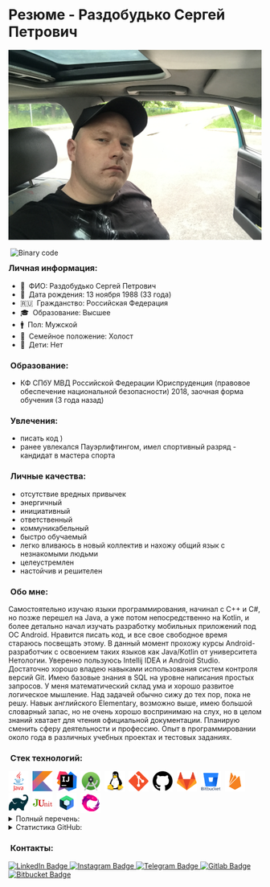 # Резюме - Раздобудько Сергей Петрович

![Banner](https://github.com/mcmouse88/mcmouse88/blob/main/photo/IMG_9025.JPG)

<img alt="Binary code" src="https://github.com/mcmouse88/mcmouse88/blob/main/anim/stock-footage-hexadecimal-big-data-digital-code-running-through-black-and-blue-mainframe-in-a-futuristic.gif" width='500' align="right"/>

### &nbsp;Личная информация:

* :man: &nbsp;ФИО: Раздобудько Сергей Петрович
* :date: &nbsp;Дата рождения: 13 ноября 1988 (33 года)
* :ru: &nbsp;Гражданство: Российская Федерация
* :mortar_board: &nbsp;Образование: Высшее
* :mens: &nbsp;Пол: Мужской
* :ring: &nbsp;Семейное положение: Холост
* :baby: &nbsp;Дети: Нет

### &nbsp;Образование:
* КФ СПбУ МВД Российской Федерации Юриспруденция (правовое обеспечение национальной безопасности) 2018, заочная форма обучения (3 года назад)

### &nbsp;Увлечения:
* писать код )
* ранее увлекался Пауэрлифтингом, имел спортивный разряд - кандидат в мастера спорта

### &nbsp;Личные качества:
* отсутствие вредных привычек
* энергичный
* инициативный
* ответственный
* коммуникабельный
* быстро обучаемый
* легко вливаюсь в новый коллектив и нахожу общий язык с незнакомыми людьми
* целеустремлен
* настойчив и решителен

### &nbsp;Обо мне:
Самостоятельно изучаю языки программирования, начинал с C++ и C#, но позже перешел на Java, а уже потом непосредственно на Kotlin, и более детально начал изучать разработку мобильных приложений под ОС Android. Нравится писать код, и все свое свободное время стараюсь посвещать этому. В данный момент прохожу курсы Android-разработчик с освоением таких языков как Java/Kotlin от университета Нетологии. Уверенно пользуюсь Intellij IDEA и Android Studio. Достаточно хорошо владею навыками использования систем контроля версий Git. Имею базовые знания в SQL на уровне написания простых запросов. У меня математический склад ума и хорошо развитое логическое мышление. Над задачей обычно сижу до тех пор, пока не решу. Навык английского Elementary, возможно выше, имею большой словарный запас, но не очень хорошо воспринимаю на слух, но в целом знаний хватает для чтения официальной документации. Планирую сменить сферу деятельности и профессию. Опыт в программировании около года в различных учебных проектах и тестовых заданиях.

### &nbsp;Стек технологий:

<div>
  <img src="https://github.com/mcmouse88/mcmouse88/blob/main/logo/java.svg" title="Java" alt="Java" width="40" height="40"/>&nbsp;
  <img src="https://github.com/mcmouse88/mcmouse88/blob/main/logo/kotlin.svg" title="Kotlin" alt="Kotlin" width="40" height="40"/>&nbsp;
  <img src="https://github.com/mcmouse88/mcmouse88/blob/main/logo/intellij_idea.png" title="Intellij Idea" alt="Intellij Idea" width="40" height="40"/>&nbsp;
  <img src="https://github.com/mcmouse88/mcmouse88/blob/main/logo/android_studio.png" title="Android Studio" alt="Android Studio" width="40" height="40"/>&nbsp;
  <img src="https://github.com/mcmouse88/mcmouse88/blob/main/logo/linux.svg" title="Linux" alt="Linux" width="40" height="40"/>&nbsp;
  <img src="https://github.com/mcmouse88/mcmouse88/blob/main/logo/git.svg" title="Git" alt="Git " width="40" height="40"/>&nbsp;
  <img src="https://github.com/mcmouse88/mcmouse88/blob/main/logo/github.png"  title="GitHub" alt="GitHub" width="40" height="40"/>&nbsp;
  <img src="https://github.com/mcmouse88/mcmouse88/blob/main/logo/gitlab.svg" title="GitLab" alt="GitLab" width="40" height="40"/>&nbsp;
  <img src="https://github.com/mcmouse88/mcmouse88/blob/main/logo/bitbucket.svg" title="Bitbucket" alt="Bitbucket" width="40" height="40"/>&nbsp;
  <img src="https://github.com/mcmouse88/mcmouse88/blob/main/logo/firebase.svg" title="Firebase" alt="Firebase" width="40" height="40"/>&nbsp;
  <img src="https://github.com/mcmouse88/mcmouse88/blob/main/logo/gradle.svg" title="Gradle"  alt="Gradle" width="40" height="40"/>&nbsp;
  <img src="https://github.com/mcmouse88/mcmouse88/blob/main/logo/junit4.png" title="JUnit"  alt="JUnit" width="40" height="40"/>&nbsp;
  <img src="https://github.com/mcmouse88/mcmouse88/blob/main/logo/jetpack-compose.png" title="Jetpack Compose" alt="Jetpack Compose" width="40" height="40"/>&nbsp;
  <img src="https://github.com/mcmouse88/mcmouse88/blob/main/logo/rxjava.png" title="RXJava" alt="RXJava" width="40" height="40"/>&nbsp;
</div>

<details>
  <summary>Полный перечень:</summary>
 
* Java
* Kotlin
* Linux
* Android Studio
* Intellij Idea
* Git
* GitHub
* GitLab
* BitBucket
* Gradle
* JUnit4
* Retrofit
* Hilt
* FireBase
* Sql
* Jetpack Navigation
* JetPack Compose
* MVVM
* Coroutines
* RXJava
* Retrofit
* Room
</details>

<details>
<summary>Статистика GitHub:</summary>
<p align="left">
<a href="https://github.com/mcmouse88">
  <img height="180em" src="https://github-readme-stats-eight-theta.vercel.app/api?username=mcmouse88&show_icons=true&theme=algolia&include_all_commits=true&count_private=true"/>
  </a>
</p>
<p align="left">
<a href="https://github.com/mcmouse88">
  <img height="180em" src="http://github-readme-streak-stats.herokuapp.com?user=mcmouse88&theme=algolia"/>
  </a>
</p>
<p align="left">
<a href="https://github.com/mcmouse88">
<img height="180em" src="https://github-readme-stats-eight-theta.vercel.app/api/top-langs/?username=mcmouse88&layout=compact&langs_count=8&theme=algolia"/>
</a>
</p>
</details>

### &nbsp;Контакты:

<div id="badges">
  <a href="https://www.linkedin.com/in/sergey-razdobudko-074b06237">
    <img src="https://img.shields.io/badge/LinkedIn-blue?style=for-the-badge&logo=linkedin&logoColor=white" alt="LinkedIn Badge"/>
  </a>
  <a href="https://www.instagram.com/sergei_razdobudko">
    <img src="https://img.shields.io/badge/Instagram-purple?style=for-the-badge&logo=instagram&logoColor=white" alt="Instagram Badge"/>
  </a>
  <a href="https://t.me/T4e_S1nner">
    <img src="https://img.shields.io/badge/Telegram-blue?style=for-the-badge&logo=telegram&logoColor=white" alt="Telegram Badge"/>
  </a>
  <a href="https://gitlab.com/mcmouse88">
    <img src="https://img.shields.io/badge/Gitlab-ffae00?style=for-the-badge&logo=gitlab&logoColor=orange" alt="Gitlab Badge"/>
  </a>
  <a href="https://bitbucket.org/mcmouse88/">
    <img src="https://img.shields.io/badge/Bitbucket-blue?style=for-the-badge&logo=bitbucket&logoColor=00ddff" alt="Bitbucket Badge"/>
  </a>
</div>
